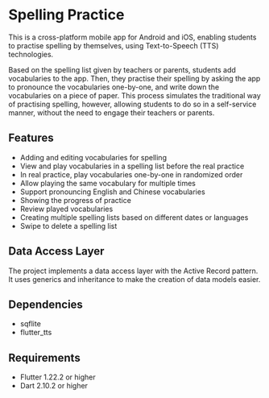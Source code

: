 # Spelling Practice

This is a cross-platform mobile app for Android and iOS, 
enabling students to practise spelling by themselves, 
using Text-to-Speech (TTS) technologies.

Based on the spelling list given by teachers or parents,
students add vocabularies to the app.
Then, they practise their spelling by asking the app to pronounce
the vocabularies one-by-one, and write down the vocabularies
on a piece of paper.
This process simulates the traditional way of practising spelling,
however, allowing students to do so in a self-service manner,
without the need to engage their teachers or parents.

## Features
- Adding and editing vocabularies for spelling
- View and play vocabularies in a spelling list before the real practice
- In real practice, play vocabularies one-by-one in randomized order
- Allow playing the same vocabulary for multiple times
- Support pronouncing English and Chinese vocabularies
- Showing the progress of practice
- Review played vocabularies
- Creating multiple spelling lists based on different dates or languages
- Swipe to delete a spelling list

## Data Access Layer
The project implements a data access layer with the Active Record pattern. 
It uses generics and inheritance to make the creation of data models easier.

## Dependencies
- sqflite
- flutter_tts

## Requirements
- Flutter 1.22.2 or higher
- Dart 2.10.2 or higher
